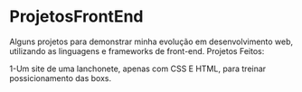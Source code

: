 # ProjetosFrontEnd
Alguns projetos para demonstrar minha evolução em desenvolvimento web, utilizando as linguagens e frameworks de front-end.
Projetos Feitos:

1-Um site de uma lanchonete, apenas com CSS E HTML, para treinar possicionamento das boxs.
